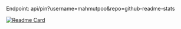 Endpoint: api/pin?username=mahmutpoo&repo=github-readme-stats

[![Readme Card](https://github-readme-stats.vercel.app/api/pin/?username=mahmutpoo&repo=github-readme-stats)](https://github.com/mahmutpoo/github-readme-stats)

